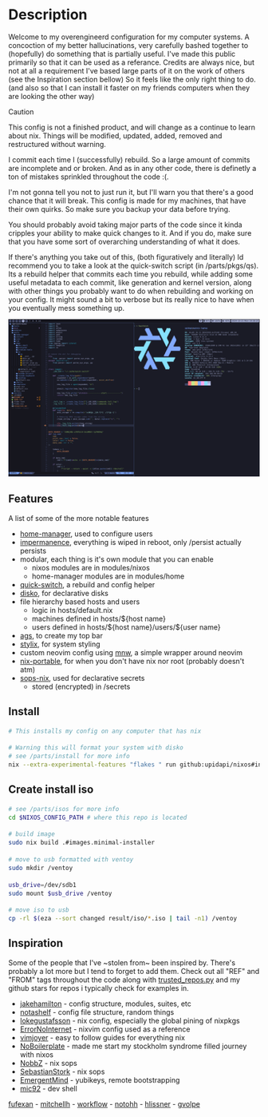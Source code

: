 # Description

Welcome to my overengineerd configuration for my computer systems. A concoction
of my better hallucinations, very carefully bashed together to (hopefully) do
something that is partially useful. I've made this public primarily so that it
can be used as a referance. Credits are always nice, but not at all a requirement
I've based large parts of it on the work of others (see the Inspiration section
bellow) So it feels like the only right thing to do. (and also so that I can
install it faster on my friends computers when they are looking the other way)

<!----------------------this comment is 80 characters wide--------------------->

> [!CAUTION]
> This config is not a finished product, and will change as a continue to learn
> about nix. Things will be modified, updated, added, removed and restructured
> without warning.
>
> I commit each time I (successfully) rebuild. So a large amount of commits are
> incomplete and or broken. And as in any other code, there is definetly a ton
> of mistakes sprinkled throughout the code :(.
>
> I'm not gonna tell you not to just run it, but I'll warn you that there's a
> good chance that it will break. This config is made for my machines, that have
> their own quirks. So make sure you backup your data before trying.
>
> You should probably avoid taking major parts of the code since it kinda
> cripples your ability to make quick changes to it. And if you do, make
> sure that you have some sort of overarching understanding of what it does.

<!----------------------this comment is 80 characters wide--------------------->

If there's anything you take out of this, (both figuratively and literally)
Id recommend you to take a look at the quick-switch script (in /parts/pkgs/qs).
Its a rebuild helper that commits each time you rebuild, while adding some
useful metadata to each commit, like generation and kernel version, along with
other things you probably want to do when rebuilding and working on your config.
It might sound a bit to verbose but its really nice to have when you eventually
mess something up.

![document](https://github.com/upidapi/NixOs/blob/main/misc/images/desktop-minimal.png?raw=true)

## Features

A list of some of the more notable features

- [home-manager](https://github.com/nix-community/home-manager),
  used to configure users
- [impermanence](https://github.com/nix-community/impermanence),
  everything is wiped in reboot, only /persist actually persists
- modular, each thing is it's own module that you can enable
  - nixos modules are in modules/nixos
  - home-manager modules are in modules/home
- [quick-switch](https://github.com/upidapi/NixOs/tree/main/parts/pkgs/qs),
  a rebuild and config helper
- [disko](https://github.com/nix-community/disko), for declarative disks
- file hierarchy based hosts and users
  - logic in hosts/default.nix
  - machines defined in hosts/${host name}
  - users defined in hosts/\${host name}/users/\${user name}
- [ags](https://github.com/Aylur/ags), to create my top bar
- [stylix](https://github.com/danth/stylix), for system styling
- custom neovim config using [mnw](https://github.com/Gerg-L/mnw),
  a simple wrapper around neovim
- [nix-portable](https://github.com/DavHau/nix-portable),
  for when you don't have nix nor root (probably doesn't atm)
- [sops-nix](https://github.com/Mic92/sops-nix), used for declarative secrets
  - stored (encrypted) in /secrets

## Install

```bash
# This installs my config on any computer that has nix

# Warning this will format your system with disko
# see /parts/install for more info
nix --extra-experimental-features "flakes " run github:upidapi/nixos#install
```

## Create install iso

```bash
# see /parts/isos for more info
cd $NIXOS_CONFIG_PATH # where this repo is located

# build image
sudo nix build .#images.minimal-installer

# move to usb formatted with ventoy
sudo mkdir /ventoy

usb_drive=/dev/sdb1
sudo mount $usb_drive /ventoy

# move iso to usb
cp -rl $(eza --sort changed result/iso/*.iso | tail -n1) /ventoy
```

## Inspiration

Some of the people that I've ~stolen from~ been inspired by. There's probably
a lot more but I tend to forget to add them. Check out all "REF" and "FROM"
tags throughout the code along with
[trusted_repos.py](misc/scripts/trusted_repos.py) and my github stars for repos
i typically check for examples in.

- [jakehamilton](https://github.com/jakehamilton/config) -
  config structure, modules, suites, etc
- [notashelf](https://github.com/notashelf/nyx) -
  config file structure, random things
- [lokegustafsson](https://github.com/lokegustafsson/nixos-getting-started) -
  nix config, especially the global pining of nixpkgs
- [ErrorNoInternet](https://github.com/ErrorNoInternet/configuration.nix) -
  nixvim config used as a reference
- [vimjoyer](https://www.youtube.com/@vimjoyer) -
  easy to follow guides for everything nix
- [NoBoilerplate](https://www.youtube.com/@NoBoilerplate) -
  made me start my stockholm syndrome filled journey with nixos
- [NobbZ](https://github.com/NobbZ/nixos-config/) - nix sops
- [SebastianStork](https://github.com/SebastianStork/nixos-config) - nix sops
- [EmergentMind](https://github.com/EmergentMind/nix-config) -
  yubikeys, remote bootstrapping
- [mic92](https://github.com/mic92/dotfiles) - dev shell

[fufexan](https://github.com/fufexan/dotfiles) -
[mitchellh](https://github.com/mitchellh/nixos-config) -
[workflow](https://github.com/workflow/dotfiles) -
[notohh](https://github.com/notohh/snowflake) -
[hlissner](https://github.com/hlissner/dotfiles) -
[gvolpe](https://ithub.com/gvolpe/nix-config)

